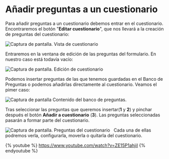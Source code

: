
# Añadir preguntas a un cuestionario

Para añadir preguntas a un cuestionario debemos entrar en el cuestionario. Encontraremos el botón "**Editar cuestionario**", que nos llevará a la creación de preguntas del cuestionario:

![Captura de pantalla. Vista de cuestionario](/assets/Selección_264.png)

Entraremos en la ventana de edición de las preguntas del formulario. En nuestro caso está todavía vacío:

![Captura de pantalla. Edición de cuestionario](/assets/Selección_263.png)

Podemos insertar preguntas de las que tenemos guardadas en el Banco de Preguntas o podemos añadirlas directamente al cuestionario. Veamos el pimer caso:

![Captura de pantalla Contenido del banco de preguntas.](/assets/Selección_265.png)

Tras seleccionar las preguntas que queremos insertar(**1** y **2**) y pinchar después el botón **Añadir a cuestionario** (**3**). Las preguntas seleccionadas pasarán a formar parte del cuestionario.

![Captura de pantalla. Preguntas del cuestionario](/assets/Selección_266.png)
 
Cada una de ellas podremos verla, configurarla, moverla o quitarla del cuestionario.



{% youtube %} https://www.youtube.com/watch?v=ZE15P1ahjiI {% endyoutube %}

